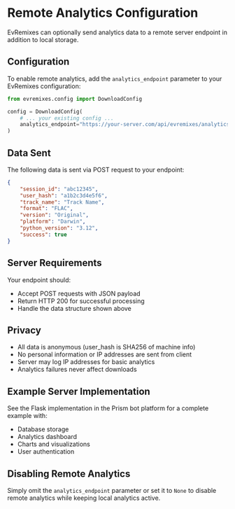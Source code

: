 # Remote Analytics Configuration

EvRemixes can optionally send analytics data to a remote server endpoint in addition to local storage.

## Configuration

To enable remote analytics, add the `analytics_endpoint` parameter to your EvRemixes configuration:

```python
from evremixes.config import DownloadConfig

config = DownloadConfig(
    # ... your existing config ...
    analytics_endpoint="https://your-server.com/api/evremixes/analytics"
)
```

## Data Sent

The following data is sent via POST request to your endpoint:

```json
{
    "session_id": "abc12345",
    "user_hash": "a1b2c3d4e5f6",
    "track_name": "Track Name",
    "format": "FLAC",
    "version": "Original",
    "platform": "Darwin",
    "python_version": "3.12",
    "success": true
}
```

## Server Requirements

Your endpoint should:

- Accept POST requests with JSON payload
- Return HTTP 200 for successful processing
- Handle the data structure shown above

## Privacy

- All data is anonymous (user_hash is SHA256 of machine info)
- No personal information or IP addresses are sent from client
- Server may log IP addresses for basic analytics
- Analytics failures never affect downloads

## Example Server Implementation

See the Flask implementation in the Prism bot platform for a complete example with:

- Database storage
- Analytics dashboard
- Charts and visualizations
- User authentication

## Disabling Remote Analytics

Simply omit the `analytics_endpoint` parameter or set it to `None` to disable remote analytics while keeping local analytics active.
